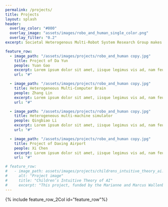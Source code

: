 ```yaml
---
permalink: /projects/
title: Projects
layout: splash
header: 
  overlay_color: "#000"
  overlay_image: "assets/images/robo_and_human_single_color.png"
  overlay_filter: "0.2"
excerpt: Societal Heterogenous Multi-Robot System Research Group makes the theoretical results come to fruition through these projects with practical significance

feature_row:
  - image_path: "/assets/images/projects/robo_and_human copy.jpg"
    title: Project of Da Yun
    people: Yuan Gao
    excerpt: Lorem ipsum dolor sit amet, iisque legimus vis ad, nam feugait deserunt instructior ne. Dicant utroque facilis id eum, sea at facilisi expetendis. Vis ad aeque volumus volutpat.  
    url: "#"

  - image_path: "/assets/images/projects/robo_and_human copy.jpg"
    title: Heterogeneous Multi-Computer Brain
    people: Zhang Lin
    excerpt: Lorem ipsum dolor sit amet, iisque legimus vis ad, nam feugait deserunt instructior ne. Dicant utroque facilis id eum, sea at facilisi expetendis. Vis ad aeque volumus volutpat.  
    url: "#"

  - image_path: "/assets/images/projects/robo_and_human copy.jpg"
    title: Heterogeneous multi-machine simulator
    people: Qingbiao Li
    excerpt: Lorem ipsum dolor sit amet, iisque legimus vis ad, nam feugait deserunt instructior ne. Dicant utroque facilis id eum, sea at facilisi expetendis. Vis ad aeque volumus volutpat.  
    url: "#"

  - image_path: "/assets/images/projects/robo_and_human copy.jpg"
    title: Project of Daxing Airport
    people: Xi Chen
    excerpt: Lorem ipsum dolor sit amet, iisque legimus vis ad, nam feugait deserunt instructior ne. Dicant utroque facilis id eum, sea at facilisi expetendis. Vis ad aeque volumus volutpat.  
    url: "#"

# feature_row:
#   - image_path: assets/images/projects/childrens_intuitive_theory_ai.jpg
#     alt: "Project image"
#     title: "Children’s Intuitive Theory of AI"
#     excerpt: "This project, funded by the Marianne and Marcus Wallenberg Foundation (2023-2026), will explore trustworthy robots for preschoolers."
---
```


{% include feature_row_2Col id="feature_row"%} 
